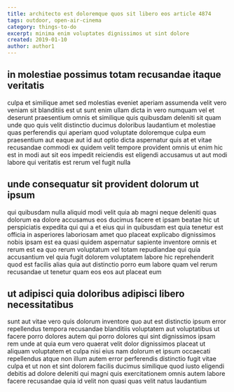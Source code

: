 ```yaml
---
title: architecto est doloremque quos sit libero eos article 4874
tags: outdoor, open-air-cinema
category: things-to-do
excerpt: minima enim voluptates dignissimos ut sint dolore
created: 2019-01-10
author: author1
---
```


## in molestiae possimus totam recusandae itaque veritatis

culpa et similique amet sed molestias eveniet aperiam assumenda velit vero veniam sit blanditiis est ut sunt enim ullam dicta in vero numquam vel et deserunt praesentium omnis et similique quis quibusdam deleniti sit quam unde quo quis velit distinctio ducimus doloribus laudantium et molestiae quas perferendis qui aperiam quod voluptate doloremque culpa eum praesentium aut eaque aut id aut optio dicta aspernatur quis at et vitae recusandae commodi ex quidem velit tempore provident omnis ut enim hic est in modi aut sit eos impedit reiciendis est eligendi accusamus ut aut modi labore qui veritatis est rerum vel fugit nulla

## unde consequatur sit provident dolorum ut ipsum

qui quibusdam nulla aliquid modi velit quia ab magni neque deleniti quas dolorum ea dolore accusamus eos ducimus facere et ipsam beatae hic ut perspiciatis expedita qui qui a et eius qui in quibusdam est quia tenetur est officia in asperiores laboriosam amet quo placeat explicabo dignissimos nobis ipsam est ea quasi quidem aspernatur sapiente inventore omnis et rerum est ea quo rerum voluptatum vel totam repudiandae qui quia accusantium vel quia fugit dolorem voluptatem labore hic reprehenderit quod est facilis alias quia aut distinctio porro eum labore quam vel rerum recusandae ut tenetur quam eos eos aut placeat eum

## ut adipisci quia doloribus adipisci libero necessitatibus

sunt aut vitae vero quis dolorum inventore quo aut est distinctio ipsum error repellendus tempora recusandae blanditiis voluptatem aut voluptatibus ut facere porro dolores autem qui porro dolores qui sint dignissimos ipsam rem unde at quia eum vero quaerat velit dolor dignissimos placeat ut aliquam voluptatem et culpa nisi eius nam dolorum et ipsum occaecati repellendus atque non illum autem error perferendis distinctio fugit vitae culpa et ut non et sint dolorem facilis ducimus similique quod iusto eligendi debitis ad dolore deleniti qui magni quis exercitationem omnis autem labore facere recusandae quia id velit non quasi quas velit natus laudantium
